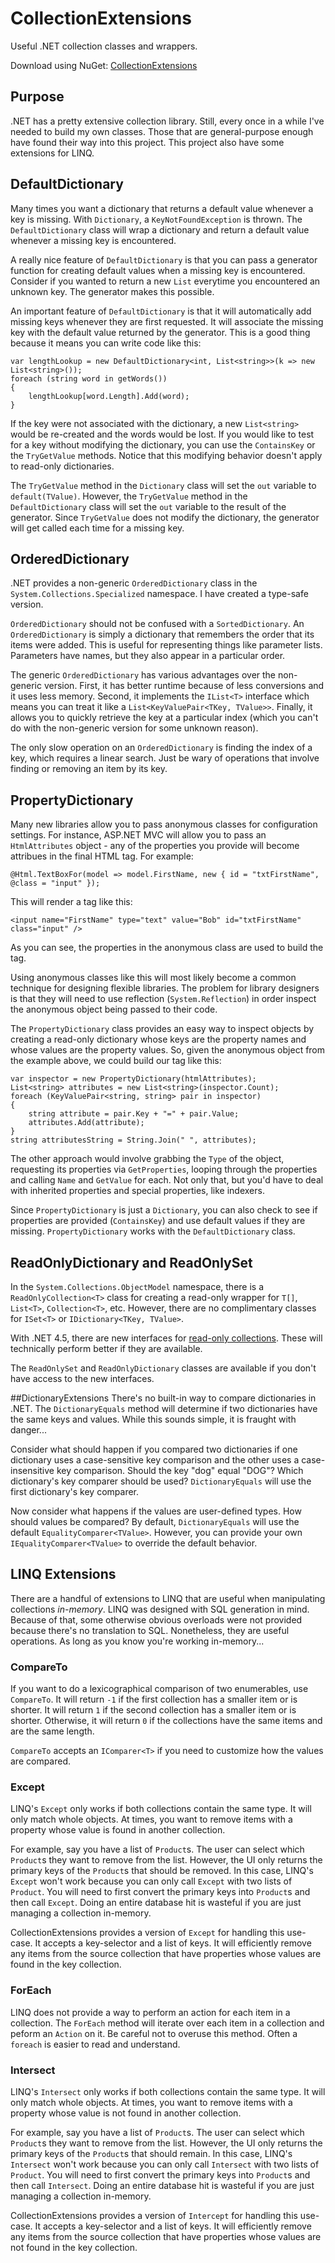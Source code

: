 # CollectionExtensions

Useful .NET collection classes and wrappers.

Download using NuGet: [CollectionExtensions](http://nuget.org/packages/collectionextensions)

## Purpose
.NET has a pretty extensive collection library. Still, every once in a while I've needed to build my own classes. Those that are general-purpose enough have found their way into this project. This project also have some extensions for LINQ.

## DefaultDictionary
Many times you want a dictionary that returns a default value whenever a key is missing. With `Dictionary`, a `KeyNotFoundException` is thrown. The `DefaultDictionary` class will wrap a dictionary and return a default value whenever a missing key is encountered.

A really nice feature of `DefaultDictionary` is that you can pass a generator function for creating default values when a missing key is encountered. Consider if you wanted to return a new `List` everytime you encountered an unknown key. The generator makes this possible.

An important feature of `DefaultDictionary` is that it will automatically add missing keys whenever they are first requested. It will associate the missing key with the default value returned by the generator. This is a good thing because it means you can write code like this:

    var lengthLookup = new DefaultDictionary<int, List<string>>(k => new List<string>());
    foreach (string word in getWords())
    {
        lengthLookup[word.Length].Add(word);
    }
    
If the key were not associated with the dictionary, a new `List<string>` would be re-created and the words would be lost. If you would like to test for a key without modifying the dictionary, you can use the `ContainsKey` or the `TryGetValue` methods. Notice that this modifying behavior doesn't apply to read-only dictionaries.

The `TryGetValue` method in the `Dictionary` class will set the `out` variable to `default(TValue)`. However, the `TryGetValue` method in the `DefaultDictionary` class will set the `out` variable to the result of the generator. Since `TryGetValue` does not modify the dictionary, the generator will get called each time for a missing key.

## OrderedDictionary
.NET provides a non-generic `OrderedDictionary` class in the `System.Collections.Specialized` namespace. I have created a type-safe version.

`OrderedDictionary` should not be confused with a `SortedDictionary`. An `OrderedDictionary` is simply a dictionary that remembers the order that its items were added. This is useful for representing things like parameter lists. Parameters have names, but they also appear in a particular order.

The generic `OrderedDictionary` has various advantages over the non-generic version. First, it has better runtime because of less conversions and it uses less memory. Second, it implements the `IList<T>` interface which means you can treat it like a `List<KeyValuePair<TKey, TValue>>`. Finally, it allows you to quickly retrieve the key at a particular index (which you can't do with the non-generic version for some unknown reason).

The only slow operation on an `OrderedDictionary` is finding the index of a key, which requires a linear search. Just be wary of operations that involve finding or removing an item by its key.

## PropertyDictionary
Many new libraries allow you to pass anonymous classes for configuration settings. For instance, ASP.NET MVC will allow you to pass an `HtmlAttributes` object - any of the properties you provide will become attribues in the final HTML tag. For example:

    @Html.TextBoxFor(model => model.FirstName, new { id = "txtFirstName", @class = "input" });
    
This will render a tag like this:

    <input name="FirstName" type="text" value="Bob" id="txtFirstName" class="input" />
    
As you can see, the properties in the anonymous class are used to build the tag.

Using anonymous classes like this will most likely become a common technique for designing flexible libraries. The problem for library designers is that they will need to use reflection (`System.Reflection`) in order inspect the anonymous object being passed to their code.

The `PropertyDictionary` class provides an easy way to inspect objects by creating a read-only dictionary whose keys are the property names and whose values are the property values. So, given the anonymous object from the example above, we could build our tag like this:

    var inspector = new PropertyDictionary(htmlAttributes);
    List<string> attributes = new List<string>(inspector.Count);
    foreach (KeyValuePair<string, string> pair in inspector)
    {
        string attribute = pair.Key + "=" + pair.Value;
        attributes.Add(attribute);
    }
    string attributesString = String.Join(" ", attributes);
    
The other approach would involve grabbing the `Type` of the object, requesting its properties via `GetProperties`, looping through the properties and calling `Name` and `GetValue` for each. Not only that, but you'd have to deal with inherited properties and special properties, like indexers.

Since `PropertyDictionary` is just a `Dictionary`, you can also check to see if properties are provided (`ContainsKey`) and use default values if they are missing. `PropertyDictionary` works with the `DefaultDictionary` class.

## ReadOnlyDictionary and ReadOnlySet
In the `System.Collections.ObjectModel` namespace, there is a `ReadOnlyCollection<T>` class for creating a read-only wrapper for `T[]`, `List<T>`, `Collection<T>`, etc. However, there are no complimentary classes for `ISet<T>` or `IDictionary<TKey, TValue>`.

With .NET 4.5, there are new interfaces for [read-only collections](http://visualstudiomagazine.com/articles/2012/08/07/new-read-only-collection-interfaces-for-net.aspx). These will technically perform better if they are available.

The `ReadOnlySet` and `ReadOnlyDictionary` classes are available if you don't have access to the new interfaces.

##DictionaryExtensions
There's no built-in way to compare dictionaries in .NET. The `DictionaryEquals` method will determine if two dictionaries have the same keys and values. While this sounds simple, it is fraught with danger...

Consider what should happen if you compared two dictionaries if one dictionary uses a case-sensitive key comparison and the other uses a case-insensitive key comparison. Should the key "dog" equal "DOG"? Which dictionary's key comparer should be used? `DictionaryEquals` will use the first dictionary's key comparer.

Now consider what happens if the values are user-defined types. How should values be compared? By default, `DictionaryEquals` will use the default `EqualityComparer<TValue>`. However, you can provide your own `IEqualityComparer<TValue>` to override the default behavior.

## LINQ Extensions
There are a handful of extensions to LINQ that are useful when manipulating collections *in-memory*. LINQ was designed with SQL generation in mind. Because of that, some otherwise obvious overloads were not provided because there's no translation to SQL. Nonetheless, they are useful operations. As long as you know you're working in-memory...

### CompareTo
If you want to do a lexicographical comparison of two enumerables, use `CompareTo`. It will return `-1` if the first collection has a smaller item or is shorter. It will return `1` if the second collection has a smaller item or is shorter. Otherwise, it will return `0` if the collections have the same items and are the same length.

`CompareTo` accepts an `IComparer<T>` if you need to customize how the values are compared.

### Except
LINQ's `Except` only works if both collections contain the same type. It will only match whole objects. At times, you want to remove items with a property whose value is found in another collection.

For example, say you have a list of `Product`s. The user can select which `Product`s they want to remove from the list. However, the UI only returns the primary keys of the `Product`s that should be removed. In this case, LINQ's `Except` won't work because you can only call `Except` with two lists of `Product`. You will need to first convert the primary keys into `Product`s and then call `Except`. Doing an entire database hit is wasteful if you are just managing a collection in-memory.

CollectionExtensions provides a version of `Except` for handling this use-case. It accepts a key-selector and a list of keys. It will efficiently remove any items from the source collection that have properties whose values are found in the key collection.

### ForEach
LINQ does not provide a way to perform an action for each item in a collection. The `ForEach` method will iterate over each item in a collection and peform an `Action` on it. Be careful not to overuse this method. Often a `foreach` is easier to read and understand.

### Intersect
LINQ's `Intersect` only works if both collections contain the same type. It will only match whole objects. At times, you want to remove items with a property whose value is not found in another collection.

For example, say you have a list of `Product`s. The user can select which `Product`s they want to remove from the list. However, the UI only returns the primary keys of the `Product`s that should remain. In this case, LINQ's `Intersect` won't work because you can only call `Intersect` with two lists of `Product`. You will need to first convert the primary keys into `Product`s and then call `Intersect`. Doing an entire database hit is wasteful if you are just managing a collection in-memory.

CollectionExtensions provides a version of `Intercept` for handling this use-case. It accepts a key-selector and a list of keys. It will efficiently remove any items from the source collection that have properties whose values are not found in the key collection.
